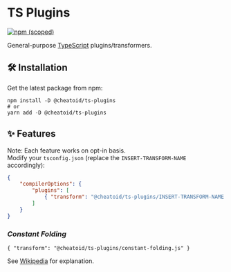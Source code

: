 # TS Plugins
[![npm (scoped)](https://img.shields.io/npm/v/@cheatoid/ts-plugins?style=for-the-badge)](https://www.npmjs.com/package/@cheatoid/ts-plugins)

General-purpose [TypeScript](https://github.com/microsoft/TypeScript) plugins/transformers.

## 🛠 Installation
Get the latest package from npm:
```shell
npm install -D @cheatoid/ts-plugins
# or
yarn add -D @cheatoid/ts-plugins
```

## ✨ Features

Note: Each feature works on opt-in basis.  
Modify your `tsconfig.json` (replace the `INSERT-TRANSFORM-NAME` accordingly):  
```json
{
    "compilerOptions": {
        "plugins": [
            { "transform": "@cheatoid/ts-plugins/INSERT-TRANSFORM-NAME.js" },
        ]
    }
}
```

### ***Constant Folding***
`{ "transform": "@cheatoid/ts-plugins/constant-folding.js" }`

See [Wikipedia](https://en.wikipedia.org/wiki/Constant_folding) for explanation.
